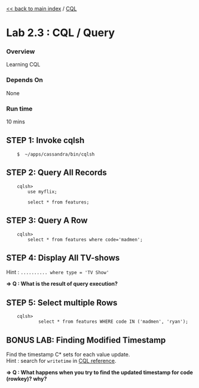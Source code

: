 <link rel='stylesheet' href='../assets/css/main.css'/>

[<< back to main index](../README.md)  / [CQL](README.md)

Lab 2.3 : CQL / Query
=========================

### Overview
Learning CQL

### Depends On
None

### Run time
10 mins



## STEP 1:  Invoke cqlsh
```
    $  ~/apps/cassandra/bin/cqlsh
```

## STEP 2: Query All Records
```
    cqlsh>  
        use myflix;

        select * from features;
```


## STEP 3: Query A Row
```
    cqlsh>
        select * from features where code='madmen';
```


## STEP 4:  Display All TV-shows
Hint :    `.......... where type = 'TV Show'`

**=> Q : What is the result of query execution?**


## STEP 5:  Select multiple Rows
```
    cqlsh>   
            select * from features WHERE code IN ('madmen', 'ryan');
```


## BONUS LAB:  Finding Modified Timestamp
Find the timestamp C* sets for each value update.  
Hint : search for `writetime` in [CQL reference](http://docs.datastax.com/en/cql/3.3/cql/cql_reference/cqlReferenceTOC.html).  

**=> Q : What happens when you try to find the updated timestamp for code (rowkey)?  why?**
